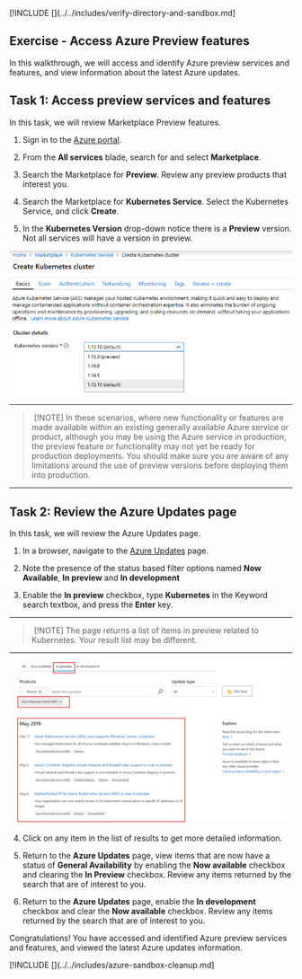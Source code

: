 [!INCLUDE [](../../includes/verify-directory-and-sandbox.md]  

## Exercise - Access Azure Preview features

In this walkthrough, we will access and identify Azure preview services and features, and view information about the latest Azure updates.

## Task 1: Access preview services and features

In this task, we will review Marketplace Preview features. 

1. Sign in to the [Azure portal](https://portal.azure.com?azure-portal=true).

2. From the **All services** blade, search for and select **Marketplace**. 

3. Search the Marketplace for **Preview**. Review any preview products that interest you. 

4. Search the Marketplace for **Kubernetes Service**. Select the Kubernetes Service, and click **Create**.

5. In the **Kubernetes Version** drop-down notice there is a **Preview** version. Not all services will have a version in preview. 

![Screenshot of Azure Kubernetes Services pane with the create Kubernetes service button highlighted.](../media/2301.png)

---

> [!NOTE]
> In these scenarios, where new functionality or features are made available within an existing generally available Azure service or product, although you may be using the Azure service in production, the preview feature or functionality may not yet be ready for production deployments. You should make sure you are aware of any limitations around the use of preview versions before deploying them into production.

---

## Task 2: Review the Azure Updates page

In this task, we will review the Azure Updates page.

1. In a browser, navigate to the [Azure Updates](https://azure.microsoft.com/updates?azure-portal=true) page.

2. Note the presence of the status based filter options named **Now Available**, **In preview** and **In development**

3. Enable the **In preview** checkbox, type **Kubernetes** in the Keyword search textbox, and press the **Enter** key. 

---

> [!NOTE]
> The page returns a list of items in preview related to Kubernetes. Your result list may be different. 

---

![Screenshot of Azure Updates page with details related to Kubernetes and In preview returned.](../media/2302.png)

4. Click on any item in the list of results to get more detailed information. 

5. Return to the **Azure Updates** page, view items that are now have a status of **General Availability** by enabling the **Now available** checkbox and clearing the **In Preview** checkbox. Review any items returned by the search that are of interest to you.

6. Return to the **Azure Updates** page, enable the **In development** checkbox and clear the **Now available** checkbox. Review any items returned by the search that are of interest to you.

Congratulations! You have accessed and identified Azure preview services and features, and viewed the latest Azure updates information.

[!INCLUDE [](../../includes/azure-sandbox-cleanup.md]  
